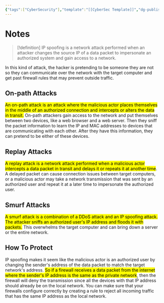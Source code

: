 ```yaml
---
{"tags":["CyberSecurity"],"template":"[[CyberSec Template]]","dg-publish":true,"permalink":"/600-coding/security/notes/cybersec-ip-spoofing/","dgPassFrontmatter":true}
---
```


# Notes
> [!definition] 
> IP spoofing is a network attack performed when an attacker changes the source IP of a data packet to impersonate an authorized system and gain access to a network.

In this kind of attack, the hacker is pretending to be someone they are not so they can communicate over the network with the target computer and get past firewall rules that may prevent outside traffic.

## On-path Attacks
<mark class="hltr-yellow">An on-path attack is an attack where the malicious actor places themselves in the middle of an authorized connection and intercepts or alters the data in transit.</mark> On-path attackers gain access to the network and put themselves between two devices, like a web browser and a web server. Then they sniff the packet information to learn the IP and MAC addresses to devices that are communicating with each other. After they have this information, they can pretend to be either of these devices.
## Replay Attacks
<mark class="hltr-yellow">A replay attack is a network attack performed when a malicious actor intercepts a data packet in transit and delays it or repeats it at another time</mark>. A delayed packet can cause connection issues between target computers, or a malicious actor may take a network transmission that was sent by an authorized user and repeat it at a later time to impersonate the authorized user.

## Smurf Attacks
<mark class="hltr-yellow">A smurf attack is a combination of a DDoS attack and an IP spoofing attack. The attacker sniffs an authorized user's IP address and floods it with packets.</mark> This overwhelms the target computer and can bring down a server or the entire network.

## How To Protect
IP spoofing makes it seem like the malicious actor is an authorized user by changing the sender's address of the data packet to match the target network's address. <mark class="hltr-blue">So if a firewall receives a data packet from the internet where the sender's IP address is the same as the private network</mark>, then the firewall will deny the transmission since all the devices with that IP address should already be on the local network. You can make sure that your firewalls configure correctly by creating a rule to reject all incoming traffic that has the same IP address as the local network.